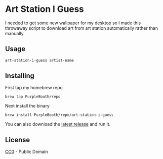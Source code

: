 # Art Station I Guess

I needed to get some new wallpaper for my desktop so I made this
throwaway script to download art from art station automatically rather
than manually.

## Usage

``` bash
art-station-i-guess artist-name
```

## Installing

First tap my homebrew repo

``` shell
brew tap PurpleBooth/repo
```

Next install the binary

``` shell
brew install PurpleBooth/repo/art-station-i-guess
```

You can also download the [latest
release](https://github.com/PurpleBooth/art-station-i-guess/releases/latest)
and run it.

## License

[CC0](LICENSE.md) - Public Domain
